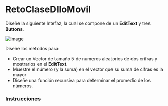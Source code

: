 # RetoClaseDlloMovil

Diseñe la siguiente Intefaz, la cual se compone de un __EditText__ y tres __Buttons__.

![image](https://user-images.githubusercontent.com/103154977/187011951-b0ca1092-6cb6-429e-b8db-2fa03de1c99e.png)

Diseñe los métodos para: 

- Crear un Vector de tamaño 5 de numeros aleatorios de dos crifras y mostrarlos en el __EditText__.
- Muestre el número (y la suma) en el vector que su suma de cifras es la mayor
- Diseñe una función recursiva para determinar el promedio de los números.


### Instrucciones
